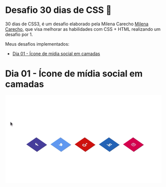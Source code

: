 # Desafio 30 dias de CSS :rocket:
30 dias de CSS3, é um desafio elaborado pela Milena Carecho [Milena Carecho](https://github.com/MilenaCarecho), que visa melhorar as habilidades com CSS + HTML realizando um desafio por 1.

Meus desafios implementados:

- [Dia 01 - Ícone de mídia social em camadas](#dia-01---ícone-de-mídia-social-em-camadas)


# Dia 01 - Ícone de mídia social em camadas

![Alt text](https://github.com/natanhermes/30dias-css/blob/master/Desafios/dia-01/dia01-gif.gif)